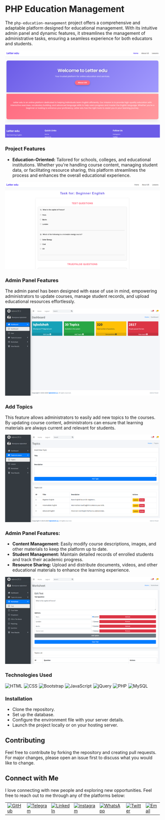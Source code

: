 # PHP Education Management

The `php-education-management` project offers a comprehensive and adaptable platform designed for educational management. With its intuitive admin panel and dynamic features, it streamlines the management of administrative tasks, ensuring a seamless experience for both educators and students.

![Homepage Banner](https://github.com/Iqbolshoh/letter-edu/blob/main/images/banner-1.png)

### Project Features

- **Education-Oriented:** Tailored for schools, colleges, and educational institutions. Whether you're handling course content, managing student data, or facilitating resource sharing, this platform streamlines the process and enhances the overall educational experience.

![Courses & Tests](https://github.com/Iqbolshoh/letter-edu/blob/main/images/banner-2.png)

### Admin Panel Features

The admin panel has been designed with ease of use in mind, empowering administrators to update courses, manage student records, and upload educational resources effortlessly.


  ![Admin Dashboard](https://github.com/Iqbolshoh/letter-edu/blob/main/images/banner-3.png)

### Add Topics
  This feature allows administrators to easily add new topics to the courses. By updating course content, administrators can ensure that learning materials are always current and relevant for students.

  ![Add Topics](https://github.com/Iqbolshoh/letter-edu/blob/main/images/banner-4.png)

### Admin Panel Features:
- **Content Management:** Easily modify course descriptions, images, and other materials to keep the platform up to date.
- **Student Management:** Maintain detailed records of enrolled students and track their academic progress.
- **Resource Sharing:** Upload and distribute documents, videos, and other educational materials to enhance the learning experience.

![Add Tests](https://github.com/Iqbolshoh/letter-edu/blob/main/images/banner-5.png)

### Technologies Used

<div style="display: flex; flex-wrap: wrap; gap: 5px;">
    <img src="https://img.shields.io/badge/HTML-%23E34F26.svg?style=for-the-badge&logo=html5&logoColor=white" alt="HTML">
    <img src="https://img.shields.io/badge/CSS-%231572B6.svg?style=for-the-badge&logo=css3&logoColor=white" alt="CSS">
    <img src="https://img.shields.io/badge/Bootstrap-%23563D7C.svg?style=for-the-badge&logo=bootstrap&logoColor=white" alt="Bootstrap">
    <img src="https://img.shields.io/badge/JavaScript-%23F7DF1C.svg?style=for-the-badge&logo=javascript&logoColor=black" alt="JavaScript">
    <img src="https://img.shields.io/badge/jQuery-%230e76a8.svg?style=for-the-badge&logo=jquery&logoColor=white" alt="jQuery">
    <img src="https://img.shields.io/badge/PHP-%23777BB4.svg?style=for-the-badge&logo=php&logoColor=white" alt="PHP">
    <img src="https://img.shields.io/badge/MySQL-%234479A1.svg?style=for-the-badge&logo=mysql&logoColor=white" alt="MySQL">
</div>

### Installation

- Clone the repository.
- Set up the database.
- Configure the environment file with your server details.
- Launch the project locally or on your hosting server.

## Contributing

Feel free to contribute by forking the repository and creating pull requests. For major changes, please open an issue first to discuss what you would like to change.

## Connect with Me

I love connecting with new people and exploring new opportunities. Feel free to reach out to me through any of the platforms below:

<table>
    <tr>
        <td>
            <a href="https://github.com/iqbolshoh">
                <img src="https://raw.githubusercontent.com/rahuldkjain/github-profile-readme-generator/master/src/images/icons/Social/github.svg"
                    height="48" width="48" alt="GitHub" />
            </a>
        </td>
        <td>
            <a href="https://t.me/iqbolshoh_777">
                <img src="https://github.com/gayanvoice/github-active-users-monitor/blob/master/public/images/icons/telegram.svg"
                    height="48" width="48" alt="Telegram" />
            </a>
        </td>
        <td>
            <a href="https://www.linkedin.com/in/iiqbolshoh/">
                <img src="https://github.com/gayanvoice/github-active-users-monitor/blob/master/public/images/icons/linkedin.svg"
                    height="48" width="48" alt="LinkedIn" />
            </a>
        </td>
        <td>
            <a href="https://instagram.com/iqbolshoh_777" target="blank"><img align="center"
                    src="https://raw.githubusercontent.com/rahuldkjain/github-profile-readme-generator/master/src/images/icons/Social/instagram.svg"
                    alt="instagram" height="48" width="48" /></a>
        </td>
        <td>
            <a href="https://wa.me/qr/22PVFQSMQQX4F1">
                <img src="https://github.com/gayanvoice/github-active-users-monitor/blob/master/public/images/icons/whatsapp.svg"
                    height="48" width="48" alt="WhatsApp" />
            </a>
        </td>
        <td>
            <a href="https://x.com/iqbolshoh_777">
                <img src="https://img.shields.io/badge/X-000000?style=for-the-badge&logo=x&logoColor=white" height="48"
                    width="48" alt="Twitter" />
            </a>
        </td>
        <td>
            <a href="mailto:iilhomjonov777@gmail.com">
                <img src="https://github.com/gayanvoice/github-active-users-monitor/blob/master/public/images/icons/gmail.svg"
                    height="48" width="48" alt="Email" />
            </a>
        </td>
    </tr>
</table>
